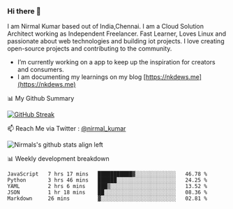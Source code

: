### Hi there 👋

 I am Nirmal Kumar based out of India,Chennai. I am a Cloud Solution Architect working as Independent Freelancer. Fast Learner, Loves Linux and passionate about web technologies and building iot projects. I love creating open-source projects and contributing to the community.

- I’m currently working on a app to keep up the inspiration for creators and consumers.
- I am documenting my learnings on my blog [https://nkdews.me](https://nkdews.me)


📊 My Github Summary

[![GitHub Streak](https://github-readme-streak-stats.herokuapp.com?user=nk-gears&theme=dark&hide_border=true&date_format=M%20j%5B%2C%20Y%5D)](https://git.io/streak-stats)


📫 Reach Me via  Twitter : [@nirmal_kumar](https://twitter.com/nirmal_kumar)

![Nirmals's github stats align left](https://github-readme-stats.vercel.app/api?username=nk-gears&show_icons=true)


📊 Weekly development breakdown

<!--START_SECTION:waka-->
```text
JavaScript   7 hrs 17 mins   ███████████▓░░░░░░░░░░░░░   46.78 % 
Python       3 hrs 46 mins   ██████░░░░░░░░░░░░░░░░░░░   24.25 % 
YAML         2 hrs 6 mins    ███▒░░░░░░░░░░░░░░░░░░░░░   13.52 % 
JSON         1 hr 18 mins    ██░░░░░░░░░░░░░░░░░░░░░░░   08.36 % 
Markdown     26 mins         ▓░░░░░░░░░░░░░░░░░░░░░░░░   02.81 % 
```
<!--END_SECTION:waka-->


